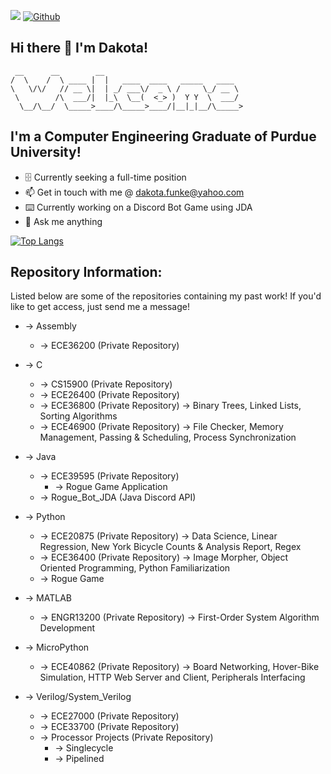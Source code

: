 ![](https://visitor-badge.laobi.icu/badge?page_id=D-Funke)
[![Github](https://img.shields.io/github/followers/D-Funke?label=Follow&style=social)](https://github.com/D-Funke)

## Hi there 👋 I'm Dakota!
```
 __      __        __                               
/  \    /  \ ____ |  |   ____  ____   _____   ____  
\   \/\/   // __ \|  | _/ ___\/  _ \ /     \_/ __ \ 
 \        /\  ___/|  |_\  \__(  <_> )  Y Y  \  ___/ 
  \__/\__/  \_____>____/\_____>____/|__|_|__/\_____>
```
## I'm a Computer Engineering Graduate of Purdue University!
* 🗄️ Currently seeking a full-time position
* 📫 Get in touch with me @ dakota.funke@yahoo.com
* ⌨️ Currently working on a Discord Bot Game using JDA
* 💬 Ask me anything

[![Top Langs](https://github-readme-stats.vercel.app/api/top-langs/?username=D-Funke&layout=compact&theme=nord)](https://github.com/anuraghazra/github-readme-stats)

## Repository Information:
Listed below are some of the repositories containing my past work! If you'd like to get access, just send me a message!

* -> Assembly
	* -> ECE36200 (Private Repository)
	
* -> C
	* -> CS15900 (Private Repository)
	* -> ECE26400 (Private Repository)
	* -> ECE36800 (Private Repository)
	     -> Binary Trees, Linked Lists, Sorting Algorithms
	* -> ECE46900 (Private Repository)
	     -> File Checker, Memory Management, Passing & Scheduling, Process Synchronization
 
* -> Java 
 	* -> ECE39595 (Private Repository)
  		* -> Rogue Game Application
 	* -> Rogue_Bot_JDA (Java Discord API)
 	
* -> Python
 	* -> ECE20875 (Private Repository)
 	     -> Data Science, Linear Regression, New York Bicycle Counts & Analysis Report, Regex
 	* -> ECE36400 (Private Repository)
 	     -> Image Morpher, Object Oriented Programming, Python Familiarization
 	* -> Rogue Game 
 
* -> MATLAB
 	* -> ENGR13200 (Private Repository)
 	     -> First-Order System Algorithm Development
 	
* -> MicroPython 
 	* -> ECE40862 (Private Repository)
 	     -> Board Networking, Hover-Bike Simulation, HTTP Web Server and Client, Peripherals Interfacing
 	
* -> Verilog/System_Verilog
	* -> ECE27000 (Private Repository)
	* -> ECE33700 (Private Repository)
 	* -> Processor Projects (Private Repository)
  		* -> Singlecycle
  		* -> Pipelined
  	
